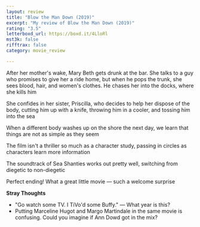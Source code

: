 ```yaml
---
layout: review
title: "Blow the Man Down (2019)"
excerpt: "My review of Blow the Man Down (2019)"
rating: "3.5"
letterboxd_url: https://boxd.it/4LloRl
mst3k: false
rifftrax: false
category: movie_review

---
```


After her mother's wake, Mary Beth gets drunk at the bar. She talks to a guy who promises to give her a ride home, but when he pops the trunk, she sees blood, hair, and women's clothes. He chases her into the docks, where she kills him

She confides in her sister, Priscilla, who decides to help her dispose of the body, cutting him up with a knife, throwing him in a cooler, and tossing him into the sea

When a different body washes up on the shore the next day, we learn that things are not as simple as they seem

The film isn't a thriller so much as a character study, passing in circles as characters learn more information

The soundtrack of Sea Shanties works out pretty well, switching from diegetic to non-diegetic

Perfect ending! What a great little movie — such a welcome surprise 

<b>Stray Thoughts</b>
* "Go watch some TV. I TiVo'd some Buffy." — What year is this?
* Putting Marceline Hugot and Margo Martindale in the same movie is confusing. Could you imagine if Ann Dowd got in the mix?